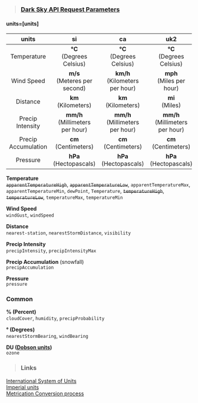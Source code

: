 >### [Dark Sky API Request Parameters][1]
[1]:https://darksky.net/dev/docs#forecast-request
#### units=[units] 

|units|si|ca|uk2|us|auto|
|:----------:|:----------:|:----------:|:----------:|:----------:|:----------:|
|Temperature|**°C**<br>(Degrees Celsius)|**°C**<br>(Degrees Celsius)|**°C**<br>(Degrees Celsius)|**°F**<br>(Degrees Fahrenheit)|-|
|Wind Speed|**m/s**<br>(Meteres per second)|**km/h**<br>(Kilometers per hour)|**mph**<br>(Miles per hour)|**mph**<br>(Miles per hour)|-|
|Distance|**km**<br>(Kilometers)|**km**<br>(Kilometers)|**mi**<br>(Miles)|**mi**<br>(Miles)|-|
|Precip Intensity|**mm/h**<br>(Millimeters per hour)|**mm/h**<br>(Millimeters per hour)|**mm/h**<br>(Millimeters per hour)|**in/h**<br>(Inches per hour)|-|
|Precip Accumulation|**cm**<br>(Centimeters)|**cm**<br>(Centimeters)|**cm**<br>(Centimeters)|**in**<br>(Inches)|-|
|Pressure|**hPa**<br>(Hectopascals)|**hPa**<br>(Hectopascals)|**hPa**<br>(Hectopascals)|**mbar**<br>(Millibar)|-|

**Temperature**  
~~`apparentTemperatureHigh`~~, ~~`apparentTemperatureLow`~~, `apparentTemperatureMax`, `apparentTemperatureMin`, `dewPoint`, `Temperature`, ~~`temperatureHigh`~~, ~~`temperatureLow`~~, `temperatureMax`, `temperatureMin`  

**Wind Speed**  
`windGust`, `windSpeed`

**Distance**  
`nearest-station`, `nearestStormDistance`, `visibility`

**Precip Intensity**  
`precipIntensity`, `precipIntensityMax`

**Precip Accumulation** (snowfall)  
`precipAccumulation`

**Pressure**  
`pressure`

### Common
**% (Percent)**  
`cloudCover`, `humidity`, `precipProbability`

**° (Degrees)**  
`nearestStormBearing`, `windBearing`

**DU ([Dobson units](https://en.wikipedia.org/wiki/Dobson_unit))**  
`ozone`



>### Links
[International System of Units](https://en.wikipedia.org/wiki/International_System_of_Units)  
[Imperial units](https://en.wikipedia.org/wiki/Imperial_units)  
[Metrication Conversion process](https://en.wikipedia.org/wiki/Metrication#Conversion_process)  


